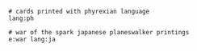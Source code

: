 ```scryfall-extended-multi
# cards printed with phyrexian language
lang:ph

# war of the spark japanese planeswalker printings
e:war lang:ja
```